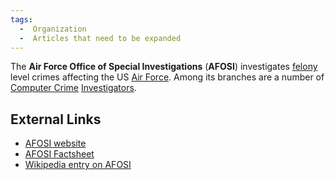 ```yaml
---
tags:
  -  Organization 
  -  Articles that need to be expanded 
---
```

The **Air Force Office of Special Investigations** (**AFOSI**)
investigates [felony](felony.md) level crimes affecting the US
[Air Force](air_force.md). Among its branches are a number of
[Computer Crime](computer_crime.md)
[Investigators](investigator.md).

## External Links

- [AFOSI website](http://www.osi.andrews.af.mil/)
- [AFOSI Factsheet](http://www.af.mil/factsheets/factsheet.asp?fsID=145)
- [Wikipedia entry on
  AFOSI](http://en.wikipedia.org/wiki/U.S._Air_Force_Office_of_Special_Investigations)